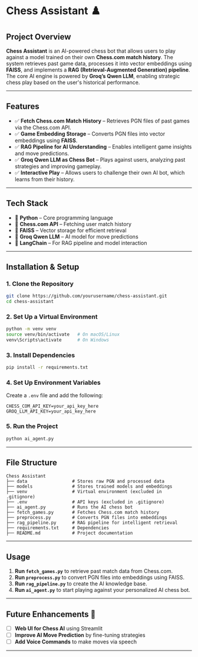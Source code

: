 # Chess Assistant ♟️

## Project Overview
**Chess Assistant** is an AI-powered chess bot that allows users to play against a model trained on their own **Chess.com match history**. The system retrieves past game data, processes it into vector embeddings using **FAISS**, and implements a **RAG (Retrieval-Augmented Generation) pipeline**. The core AI engine is powered by **Groq’s Qwen LLM**, enabling strategic chess play based on the user's historical performance.

---

## Features
- ✅ **Fetch Chess.com Match History** – Retrieves PGN files of past games via the Chess.com API.
- ✅ **Game Embedding Storage** – Converts PGN files into vector embeddings using **FAISS**.
- ✅ **RAG Pipeline for AI Understanding** – Enables intelligent game insights and move predictions.
- ✅ **Groq Qwen LLM as Chess Bot** – Plays against users, analyzing past strategies and improving gameplay.
- ✅ **Interactive Play** – Allows users to challenge their own AI bot, which learns from their history.

---

## Tech Stack
- 🔹 **Python** – Core programming language
- 🔹 **Chess.com API** – Fetching user match history
- 🔹 **FAISS** – Vector storage for efficient retrieval
- 🔹 **Groq Qwen LLM** – AI model for move predictions
- 🔹 **LangChain** – For RAG pipeline and model interaction

---

## Installation & Setup

### 1. Clone the Repository
```bash
git clone https://github.com/yourusername/chess-assistant.git
cd chess-assistant
```

### 2. Set Up a Virtual Environment
```bash
python -m venv venv
source venv/bin/activate   # On macOS/Linux
venv\Scripts\activate      # On Windows
```

### 3. Install Dependencies
```bash
pip install -r requirements.txt
```

### 4. Set Up Environment Variables
Create a `.env` file and add the following:
```env
CHESS_COM_API_KEY=your_api_key_here
GROQ_LLM_API_KEY=your_api_key_here
```

### 5. Run the Project
```bash
python ai_agent.py
```

---

## File Structure
```
Chess Assistant
├── data                 # Stores raw PGN and processed data
├── models               # Stores trained models and embeddings
├── venv                 # Virtual environment (excluded in .gitignore)
├── .env                 # API keys (excluded in .gitignore)
├── ai_agent.py          # Runs the AI chess bot
├── fetch_games.py       # Fetches Chess.com match history
├── preprocess.py        # Converts PGN files into embeddings
├── rag_pipeline.py      # RAG pipeline for intelligent retrieval
├── requirements.txt     # Dependencies
├── README.md            # Project documentation
```

---

## Usage
1. **Run `fetch_games.py`** to retrieve past match data from Chess.com.
2. **Run `preprocess.py`** to convert PGN files into embeddings using FAISS.
3. **Run `rag_pipeline.py`** to create the AI knowledge base.
4. **Run `ai_agent.py`** to start playing against your personalized AI chess bot.

---

## Future Enhancements 🚀
- [ ] **Web UI for Chess AI** using Streamlit
- [ ] **Improve AI Move Prediction** by fine-tuning strategies
- [ ] **Add Voice Commands** to make moves via speech

---


